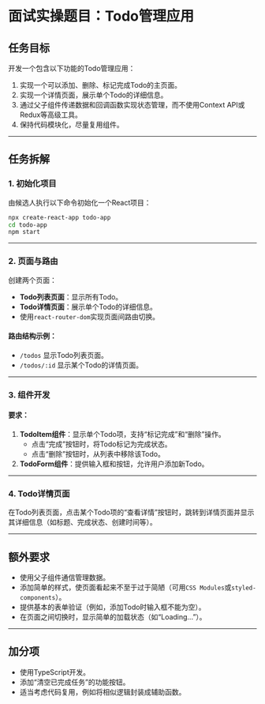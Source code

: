
# 面试实操题目：Todo管理应用

## 任务目标
开发一个包含以下功能的Todo管理应用：
1. 实现一个可以添加、删除、标记完成Todo的主页面。
2. 实现一个详情页面，展示单个Todo的详细信息。
3. 通过父子组件传递数据和回调函数实现状态管理，而不使用Context API或Redux等高级工具。
4. 保持代码模块化，尽量复用组件。

---

## 任务拆解

### 1. 初始化项目
由候选人执行以下命令初始化一个React项目：
```bash
npx create-react-app todo-app
cd todo-app
npm start
```

---

### 2. 页面与路由
创建两个页面：
- **Todo列表页面**：显示所有Todo。
- **Todo详情页面**：展示单个Todo的详细信息。
- 使用`react-router-dom`实现页面间路由切换。

#### 路由结构示例：
- `/todos` 显示Todo列表页面。
- `/todos/:id` 显示某个Todo的详情页面。

---

### 3. 组件开发

#### 要求：
1. **TodoItem组件**：显示单个Todo项，支持“标记完成”和“删除”操作。
   - 点击“完成”按钮时，将Todo标记为完成状态。
   - 点击“删除”按钮时，从列表中移除该Todo。
2. **TodoForm组件**：提供输入框和按钮，允许用户添加新Todo。

---

### 4. Todo详情页面
在Todo列表页面，点击某个Todo项的“查看详情”按钮时，跳转到详情页面并显示其详细信息（如标题、完成状态、创建时间等）。

---

## 额外要求
- 使用父子组件通信管理数据。
- 添加简单的样式，使页面看起来不至于过于简陋（可用`CSS Modules`或`styled-components`）。
- 提供基本的表单验证（例如，添加Todo时输入框不能为空）。
- 在页面之间切换时，显示简单的加载状态（如“Loading...”）。

---

## 加分项
- 使用TypeScript开发。
- 添加“清空已完成任务”的功能按钮。
- 适当考虑代码复用，例如将相似逻辑封装成辅助函数。
